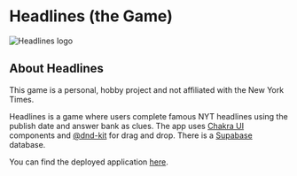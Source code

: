 # Headlines (the Game)

![Headlines logo](https://headlines-oliviawongnyc.vercel.app/headlinesLogo.png)

## About Headlines

This game is a personal, hobby project and not affiliated with the New York
Times.

Headlines is a game where users complete famous NYT headlines using the publish
date and answer bank as clues. The app uses [Chakra UI](https://chakra-ui.com/)
components and [@dnd-kit](https://dndkit.com/) for drag and drop. There is a
[Supabase](https://supabase.com/) database.

You can find the deployed application
[here](https://headlines-oliviawongnyc.vercel.app/).
